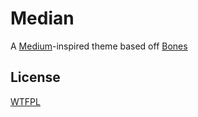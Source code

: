 # Median

A [Medium](http://www.medium.com)-inspired theme based off [Bones](https://github.com/eddiemachado/bones)

## License

[WTFPL](http://sam.zoy.org/wtfpl/)
